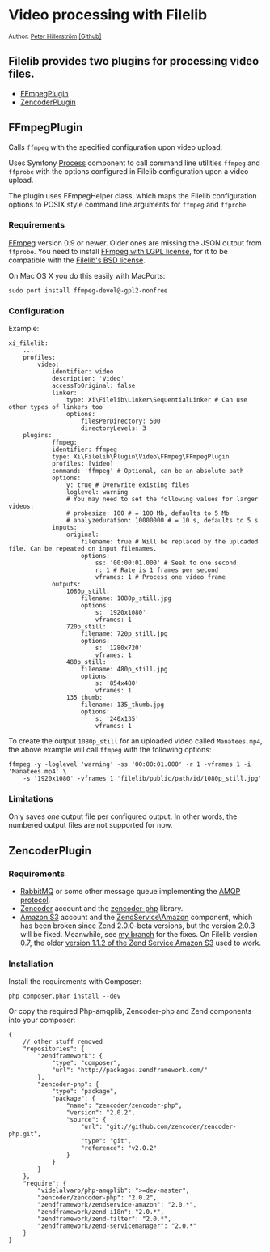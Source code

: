 # Video processing with Filelib

<small>Author: [Peter Hillerström](http://composed.nu/peterhil) [[Github]](https://github.com/peterhil)</small>


## Filelib provides two plugins for processing video files.

- <a href="#ffmpeg">FFmpegPlugin</a>
- <a href="#zencoder">ZencoderPLugin</a>


## <a name="ffmpeg">FFmpegPlugin</a>

Calls `ffmpeg` with the specified configuration upon video
upload.

Uses Symfony
[Process](http://symfony.com/doc/current/components/process.html)
component to call command line utilities `ffmpeg` and `ffprobe`
with the options configured in Filelib configuration upon a video upload.

The plugin uses FFmpegHelper class, which maps the Filelib
configuration options
to POSIX style command line arguments for `ffmpeg` and `ffprobe`.


### Requirements

[FFmpeg](http://ffmpeg.org/download.html) version 0.9 or newer. Older
ones are missing the JSON output from `ffprobe`.
You need to install [FFmpeg with LGPL license](http://ffmpeg.org/legal.html), for it to be compatible with the [Filelib's BSD license](https://github.com/xi-project/xi-filelib/blob/master/LICENSE).

On Mac OS X you do this easily with MacPorts:

```
sudo port install ffmpeg-devel@-gpl2-nonfree
```

### Configuration

Example:

    xi_filelib:
        ...
        profiles:
            video:
                identifier: video
                description: 'Video'
                accessToOriginal: false
                linker:
                    type: Xi\Filelib\Linker\SequentialLinker # Can use other types of linkers too
                    options:
                        filesPerDirectory: 500
                        directoryLevels: 3
    	plugins:
    	        ffmpeg:
                identifier: ffmpeg
                type: Xi\Filelib\Plugin\Video\FFmpeg\FFmpegPlugin
                profiles: [video]
                command: 'ffmpeg' # Optional, can be an absolute path
                options:
                    y: true # Overwrite existing files
                    loglevel: warning
    				# You may need to set the following values for larger videos:
                    # probesize: 100 # = 100 Mb, defaults to 5 Mb
                    # analyzeduration: 10000000 # = 10 s, defaults to 5 s
                inputs:
                    original:
                        filename: true # Will be replaced by the uploaded file. Can be repeated on input filenames.
                        options:
                            ss: '00:00:01.000' # Seek to one second
                            r: 1 # Rate is 1 frames per second
                            vframes: 1 # Process one video frame
                outputs:
                    1080p_still:
                        filename: 1080p_still.jpg
                        options:
                            s: '1920x1080'
                            vframes: 1
                    720p_still:
                        filename: 720p_still.jpg
                        options:
                            s: '1280x720'
                            vframes: 1
                    480p_still:
                        filename: 480p_still.jpg
                        options:
                            s: '854x480'
                            vframes: 1
                    135_thumb:
                        filename: 135_thumb.jpg
                        options:
                            s: '240x135'
                            vframes: 1

To create the output `1080p_still` for an uploaded video called `Manatees.mp4`,
the above example will call `ffmpeg` with the following options:

    ffmpeg -y -loglevel 'warning' -ss '00:00:01.000' -r 1 -vframes 1 -i 'Manatees.mp4' \
        -s '1920x1080' -vframes 1 'filelib/public/path/id/1080p_still.jpg'


### Limitations

Only saves *one* output file per configured output.
In other words, the numbered output files are not supported for now.



## <a name="zencoder">ZencoderPlugin</a>


### Requirements

- [RabbitMQ](http://www.rabbitmq.com/) or some other message queue implementing the [AMQP protocol](http://en.wikipedia.org/wiki/Advanced_Message_Queuing_Protocol).
- [Zencoder](http://zencoder.com/) account and the [zencoder-php](https://github.com/zencoder/zencoder-php) library.
- [Amazon S3](http://aws.amazon.com/s3/) account and the
  [ZendService\Amazon](https://github.com/zendframework/ZendService_Amazon)
  component, which has been broken since Zend 2.0.0-beta versions, but the version
  2.0.3 will be fixed.
  Meanwhile, see [my branch](https://github.com/peterhil/ZendService_Amazon/tree/fix-s3-client) for the fixes.
  On Filelib version 0.7, the older [version 1.1.2
  of the Zend Service Amazon S3](http://framework.zend.com/manual/1.12/en/zend.service.amazon.html) used to work.


### Installation

Install the requirements with Composer:

    php composer.phar install --dev

Or copy the required Php-amqplib, Zencoder-php and Zend components into your composer:

    {
        // other stuff removed
        "repositories": {
            "zendframework": {
                "type": "composer",
                "url": "http://packages.zendframework.com/"
            },
            "zencoder-php": {
                "type": "package",
                "package": {
                    "name": "zencoder/zencoder-php",
                    "version": "2.0.2",
                    "source": {
                        "url": "git://github.com/zencoder/zencoder-php.git",
                        "type": "git",
                        "reference": "v2.0.2"
                    }
                }
            }
        },
        "require": {
            "videlalvaro/php-amqplib": ">=dev-master",
            "zencoder/zencoder-php": "2.0.2",
            "zendframework/zendservice-amazon": "2.0.*",
            "zendframework/zend-i18n": "2.0.*",
            "zendframework/zend-filter": "2.0.*",
            "zendframework/zend-servicemanager": "2.0.*"
        }
    }
